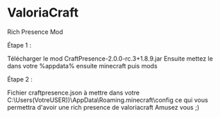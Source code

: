 # ValoriaCraft
Rich Presence Mod

Étape 1 :

Télécharger le mod CraftPresence-2.0.0-rc.3+1.8.9.jar 
Ensuite mettez le dans votre %appdata% ensuite minecraft puis mods

Étape 2 :

Fichier craftpresence.json à mettre dans votre C:\Users\(VotreUSER))\AppData\Roaming\.minecraft\config ce qui vous permettra d'avoir une rich presence de valoriacraft
Amusez vous ;)
